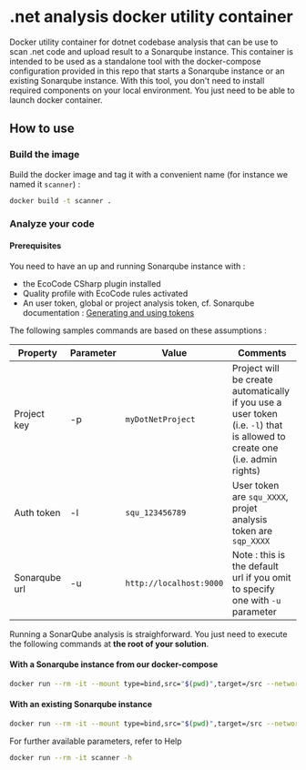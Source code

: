 .net analysis docker utility container
===========

Docker utility container for dotnet codebase analysis that can be use to scan .net code and upload result to a Sonarqube instance.
This container is intended to be used as a standalone tool with the docker-compose configuration provided in this repo that starts a Sonarqube instance or an existing Sonarqube instance.
With this tool, you don't need to install required components on your local environment. You just need to be able to launch docker container.

## How to use

### Build the image

Build the docker image and tag it with a convenient name (for instance we named it `scanner`) :

```sh
docker build -t scanner .
```

### Analyze your code

#### Prerequisites

You need to have an up and running Sonarqube instance with :
- the EcoCode CSharp plugin installed
- Quality profile with EcoCode rules activated
- An user token, global or project analysis token, cf. Sonarqube documentation : [Generating and using tokens](https://docs.sonarsource.com/sonarqube/latest/user-guide/user-account/generating-and-using-tokens/)

The following samples commands are based on these assumptions :

| Property      | Parameter | Value                   | Comments                                                                                                                   |
| ------------- | --------- | ----------------------- | -------------------------------------------------------------------------------------------------------------------------- |
| Project key   | -p        | `myDotNetProject`       | Project will be create automatically if you use a user token (i.e. `-l`) that is allowed to create one (i.e. admin rights) |
| Auth token    | -l        | `squ_123456789`         | User token are `squ_XXXX`, projet analysis token are `sqp_XXXX`                                                            |
| Sonarqube url | -u        | `http://localhost:9000` | Note : this is the default url if you omit to specify one with `-u` parameter                                              |

Running a SonarQube analysis is straighforward. You just need to execute the following commands at **the root of your solution**.

#### With a Sonarqube instance from our docker-compose

```sh
docker run --rm -it --mount type=bind,src="$(pwd)",target=/src --network sonarnet scanner -p myDotNetProject -u http://sonar:9000 -l squ_123456789
```

#### With an existing Sonarqube instance

```sh
docker run --rm -it --mount type=bind,src="$(pwd)",target=/src --network host scanner -p myDotNetProject -u http://localhost:9000 -l squ_123456789
```

For further available parameters, refer to Help

```sh
docker run --rm -it scanner -h
```
